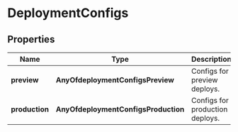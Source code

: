 # DeploymentConfigs

## Properties
Name | Type | Description | Notes
------------ | ------------- | ------------- | -------------
**preview** | **AnyOfdeploymentConfigsPreview** | Configs for preview deploys. |  [optional]
**production** | **AnyOfdeploymentConfigsProduction** | Configs for production deploys. |  [optional]
